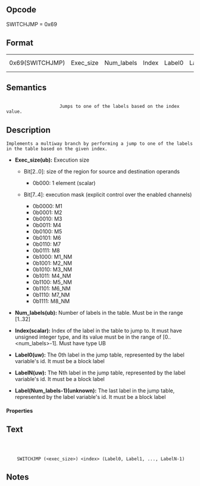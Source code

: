 <!---======================= begin_copyright_notice ============================

Copyright (C) 2020-2022 Intel Corporation

SPDX-License-Identifier: MIT

============================= end_copyright_notice ==========================-->

## Opcode

  SWITCHJMP = 0x69

## Format

| | | | | | | |
| --- | --- | --- | --- | --- | --- | --- |
| 0x69(SWITCHJMP) | Exec_size | Num_labels | Index | Label0 | LabelN | Label(Num_labels-1) |


## Semantics


```

                    Jumps to one of the labels based on the index value.
```

## Description





    Implements a multiway branch by performing a jump to one of the labels in the table based on the given index.


- **Exec_size(ub):** Execution size

  - Bit[2..0]: size of the region for source and destination operands

    - 0b000:  1 element (scalar)
  - Bit[7..4]: execution mask (explicit control over the enabled channels)

    - 0b0000:  M1
    - 0b0001:  M2
    - 0b0010:  M3
    - 0b0011:  M4
    - 0b0100:  M5
    - 0b0101:  M6
    - 0b0110:  M7
    - 0b0111:  M8
    - 0b1000:  M1_NM
    - 0b1001:  M2_NM
    - 0b1010:  M3_NM
    - 0b1011:  M4_NM
    - 0b1100:  M5_NM
    - 0b1101:  M6_NM
    - 0b1110:  M7_NM
    - 0b1111:  M8_NM

- **Num_labels(ub):** Number of labels in the table. Must be in the range [1..32]


- **Index(scalar):** Index of the label in the table to jump to. It must have unsigned integer type, and its value must be in the range of [0..<num_labels>-1]. Must have type UB


- **Label0(uw):** The 0th label in the jump table, represented by the label variable's id. It must be a block label


- **LabelN(uw):** The Nth label in the jump table, represented by the label variable's id. It must be a block label


- **Label(Num_labels-1)(unknown):** The last label in the jump table, represented by the label variable's id. It must be a block label


#### Properties




## Text
```



    SWITCHJMP (<exec_size>) <index> (Label0, Label1, ..., LabelN-1)
```
## Notes





